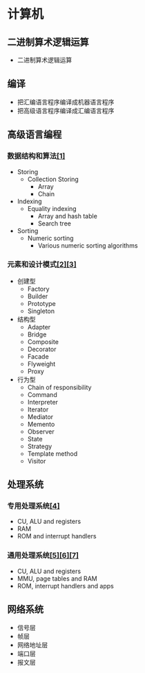 # 计算机

## 二进制算术逻辑运算

- 二进制算术逻辑运算

## 编译

- 把汇编语言程序编译成机器语言程序
- 把高级语言程序编译成汇编语言程序

## 高级语言编程

### 数据结构和算法[[1]](./appendices/array-based-data-structure-vs-chain-based-data-structure.md)

- Storing
  - Collection Storing
    - Array
    - Chain
- Indexing
  - Equality indexing
    - Array and hash table
    - Search tree
- Sorting
  - Numeric sorting
    - Various numeric sorting algorithms

### 元素和设计模式[[2]](./appendices/element-interface-vs-element-implementation.md)[[3]](./appendices/object-composition-vs-class-inheritance-and-overloading.md)

- 创建型
  - Factory
  - Builder
  - Prototype
  - Singleton
- 结构型
  - Adapter
  - Bridge
  - Composite
  - Decorator
  - Facade
  - Flyweight
  - Proxy
- 行为型
  - Chain of responsibility
  - Command
  - Interpreter
  - Iterator
  - Mediator
  - Memento
  - Observer
  - State
  - Strategy
  - Template method
  - Visitor

## 处理系统

### 专用处理系统[[4]](./appendices/interrupt-handling.md)

- CU, ALU and registers
- RAM
- ROM and interrupt handlers

### 通用处理系统[[5]](./appendices/byte-addressing.md)[[6]](./appendices/interrupt-handling.md)[[7]](./appendices/pre-threading-programming-vs-event-driven-programming.md)
- CU, ALU and registers
- MMU, page tables and RAM
- ROM, interrupt handlers and apps

## 网络系统

- 信号层
- 帧层
- 网络地址层
- 端口层
- 报文层
